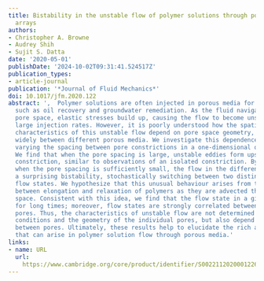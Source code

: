 ```yaml
---
title: Bistability in the unstable flow of polymer solutions through pore constriction
  arrays
authors:
- Christopher A. Browne
- Audrey Shih
- Sujit S. Datta
date: '2020-05-01'
publishDate: '2024-10-02T09:31:41.524517Z'
publication_types:
- article-journal
publication: '*Journal of Fluid Mechanics*'
doi: 10.1017/jfm.2020.122
abstract: ',  Polymer solutions are often injected in porous media for applications
  such as oil recovery and groundwater remediation. As the fluid navigates the tortuous
  pore space, elastic stresses build up, causing the flow to become unstable at sufficiently
  large injection rates. However, it is poorly understood how the spatial and temporal
  characteristics of this unstable flow depend on pore space geometry, which can vary
  widely between different porous media. We investigate this dependence by systematically
  varying the spacing between pore constrictions in a one-dimensional ordered array.
  We find that when the pore spacing is large, unstable eddies form upstream of each
  constriction, similar to observations of an isolated constriction. By contrast,
  when the pore spacing is sufficiently small, the flow in the different pores exhibits
  a surprising bistability, stochastically switching between two distinct unstable
  flow states. We hypothesize that this unusual behaviour arises from the interplay
  between elongation and relaxation of polymers as they are advected through the pore
  space. Consistent with this idea, we find that the flow state in a given pore persists
  for long times; moreover, flow states are strongly correlated between neighbouring
  pores. Thus, the characteristics of unstable flow are not determined just by injection
  conditions and the geometry of the individual pores, but also depend on the spacing
  between pores. Ultimately, these results help to elucidate the rich array of behaviours
  that can arise in polymer solution flow through porous media.'
links:
- name: URL
  url: 
    https://www.cambridge.org/core/product/identifier/S0022112020001226/type/journal_article
---
```

